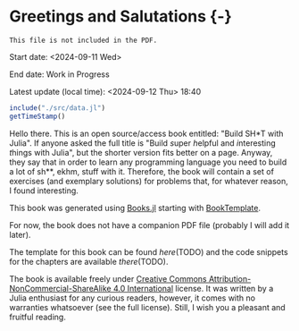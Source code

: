 # Greetings and Salutations {-}

```{=comment}
This file is not included in the PDF.
```

Start date: <2024-09-11 Wed>

End date: Work in Progress

Latest update (local time): <2024-09-12 Thu> 18:40

```jl
include("./src/data.jl")
getTimeStamp()
```

Hello there. This is an open source/access book entitled: "Build SH*T with
Julia". If anyone asked the full title is "Build *s*uper *h*elpful and
*i*nteresting *t*hings with Julia", but the shorter version fits better on a
page. Anyway, they say that in order to learn any programming language you need
to build a lot of sh**, ekhm, stuff with it. Therefore, the book will contain a
set of exercises (and exemplary solutions) for problems that, for whatever
reason, I found interesting.

This book was generated using [Books.jl](https://github.com/JuliaBooks/Books.jl)
starting with [BookTemplate](https://github.com/JuliaBooks/BookTemplate).

For now, the book does not have a companion PDF file (probably I will add it later).

The template for this book can be found *here*(TODO) and the code snippets for the chapters are available *there*(TODO).

The book is available freely under [Creative Commons
Attribution-NonCommercial-ShareAlike 4.0
International](http://creativecommons.org/licenses/by-nc-sa/4.0/) license. It
was written by a Julia enthusiast for any curious readers, however, it comes
with no warranties whatsoever (see the full license). Still, I wish you a
pleasant and fruitful reading.
